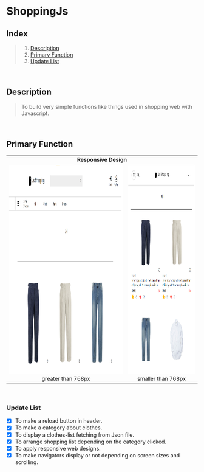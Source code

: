 # ShoppingJs

## Index

> 1.  [Description](#Description)
> 2.  [Primary Function](#Primary-Function)
> 3.  [Update List](#Update-List)

<br/>

## Description

> To build very simple functions like things used in shopping web with Javascript.

<br/>

## Primary Function

<table cellspacing="0">
  <tr align="center">
    <td colspan="2"> <b>Responsive Design</b> </td>
  </tr>
  <td align="center"> <img src="/photos/Greaterthan.png" width="768" height="550"/> <span>  greater than 768px </span> </td>
  <td align="center"> <img src="/photos/Smallerthan.png" width="350" height="550"/> <span> smaller than 768px </span> </td>
</table>

<br/>

### Update List

- [x] To make a reload button in header.
- [x] To make a category about clothes.
- [x] To display a clothes-list fetching from Json file.
- [x] To arrange shopping list depending on the category clicked.
- [x] To apply responsive web designs.
- [x] To make navigators display or not depending on screen sizes and scrolling.
